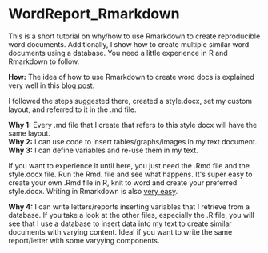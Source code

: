 # WordReport_Rmarkdown

This is a short tutorial on why/how to use Rmarkdown to create reproducible word documents. Additionally, I show how to
create multiple similar word documents using a database. You need a little experience in R and Rmarkdown to follow.

**How:** The idea of how to use Rmarkdown to create word docs is explained very well
in this [blog post](http://rmarkdown.rstudio.com/articles_docx.html).

I followed the steps suggested there, created a style.docx, set my custom layout, and referred to it in the .md file. 

**Why 1:** Every .md file that I create that refers to this style docx will have the same layout.     
**Why 2:** I can use code to insert tables/graphs/images in my text document.     
**Why 3:** I can define variables and re-use them in my text.     

If you want to experience it until here, you just need the .Rmd file and the style.docx file. Run the Rmd. file and see what happens.
It's super easy to create your own .Rmd file in R, knit to word and create your preferred style.docx. 
Writing in Rmarkdown is also [very easy](https://guides.github.com/features/mastering-markdown/).


**Why 4:** I can write letters/reports inserting variables that I retrieve from a database.
If you take a look at the other files, especially the .R file, you will see that I use a database to insert data into my text
to create similar documents with varying content. Ideal if you want to write the same report/letter with some varyying components.



